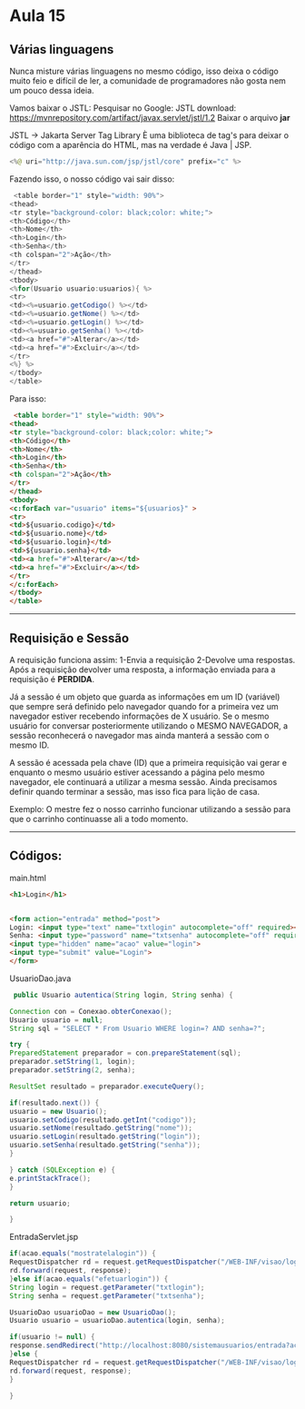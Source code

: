 # Aula 15

## Várias linguagens
Nunca misture várias linguagens no mesmo código, isso deixa o código muito feio e difícil de ler, a comunidade de programadores não gosta nem um pouco dessa ideia.

Vamos baixar o JSTL:
Pesquisar no Google:
JSTL download:
https://mvnrepository.com/artifact/javax.servlet/jstl/1.2
Baixar o arquivo **jar**

JSTL -> Jakarta Server Tag Library
È uma biblioteca de tag's para deixar o código com a aparência do HTML, mas na verdade é Java | JSP.
```JAVA
<%@ uri="http://java.sun.com/jsp/jstl/core" prefix="c" %>
```

Fazendo isso, o nosso código vai sair disso:
```JAVA
 <table border="1" style="width: 90%">
<thead>
<tr style="background-color: black;color: white;">
<th>Código</th>
<th>Nome</th>
<th>Login</th>
<th>Senha</th>
<th colspan="2">Ação</th>
</tr>
</thead>
<tbody>
<%for(Usuario usuario:usuarios){ %>
<tr>
<td><%=usuario.getCodigo() %></td>
<td><%=usuario.getNome() %></td>
<td><%=usuario.getLogin() %></td>
<td><%=usuario.getSenha() %></td>
<td><a href="#">Alterar</a></td>
<td><a href="#">Excluir</a></td>
</tr>
<%} %>
</tbody>
</table>
```

Para isso:
```HTML
 <table border="1" style="width: 90%">
<thead>
<tr style="background-color: black;color: white;">
<th>Código</th>
<th>Nome</th>
<th>Login</th>
<th>Senha</th>
<th colspan="2">Ação</th>
</tr>
</thead>
<tbody>
<c:forEach var="usuario" items="${usuarios}" >
<tr>
<td>${usuario.codigo}</td>
<td>${usuario.nome}</td>
<td>${usuario.login}</td>
<td>${usuario.senha}</td>
<td><a href="#">Alterar</a></td>
<td><a href="#">Excluir</a></td>
</tr>
</c:forEach>
</tbody>
</table>
```
---

## Requisição e Sessão
A requisição funciona assim:
1-Envia a requisição
2-Devolve uma respostas.
Após a requisição devolver uma resposta, a informação enviada para a requisição é **PERDIDA**.

Já a sessão é um objeto que guarda as informações em um ID (variável) que sempre será definido pelo navegador quando for a primeira vez um navegador estiver recebendo informações de X usuário. Se o mesmo usuário for conversar posteriormente utilizando o MESMO NAVEGADOR, a sessão reconhecerá o navegador mas ainda manterá a sessão com o mesmo ID.

A sessão é acessada pela chave (ID) que a primeira requisição vai gerar e enquanto o mesmo usuário estiver acessando a página pelo mesmo navegador, ele continuará a utilizar a mesma sessão. Ainda precisamos definir quando terminar a sessão, mas isso fica para lição de casa.

Exemplo:
O mestre fez o nosso carrinho funcionar utilizando a sessão para que o carrinho continuasse ali a todo momento.

---

## Códigos:

main.html
```HTML
<h1>Login</h1>


<form action="entrada" method="post">
Login: <input type="text" name="txtlogin" autocomplete="off" required><br><br>
Senha: <input type="password" name="txtsenha" autocomplete="off" required><br><br>
<input type="hidden" name="acao" value="login">
<input type="submit" value="Login">
</form>
```

UsuarioDao.java
```java
 public Usuario autentica(String login, String senha) {

Connection con = Conexao.obterConexao();
Usuario usuario = null;
String sql = "SELECT * From Usuario WHERE login=? AND senha=?";

try {
PreparedStatement preparador = con.prepareStatement(sql);
preparador.setString(1, login);
preparador.setString(2, senha);

ResultSet resultado = preparador.executeQuery();

if(resultado.next()) {
usuario = new Usuario();
usuario.setCodigo(resultado.getInt("codigo"));
usuario.setNome(resultado.getString("nome"));
usuario.setLogin(resultado.getString("login"));
usuario.setSenha(resultado.getString("senha"));
}

} catch (SQLException e) {
e.printStackTrace();
}

return usuario;

}
```

EntradaServlet.jsp
```java
if(acao.equals("mostratelalogin")) {
RequestDispatcher rd = request.getRequestDispatcher("/WEB-INF/visao/login.jsp");
rd.forward(request, response);
}else if(acao.equals("efetuarlogin")) {
String login = request.getParameter("txtlogin");
String senha = request.getParameter("txtsenha");

UsuarioDao usuarioDao = new UsuarioDao();
Usuario usuario = usuarioDao.autentica(login, senha);

if(usuario != null) {
response.sendRedirect("http://localhost:8080/sistemausuarios/entrada?acao=mostratelatodosusuarios");
}else {
RequestDispatcher rd = request.getRequestDispatcher("/WEB-INF/visao/login.jsp");
rd.forward(request, response);
}

}
```